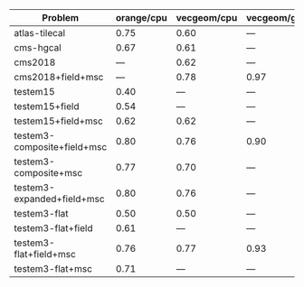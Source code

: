 | Problem                     | orange/cpu | vecgeom/cpu | vecgeom/gpu | orange/gpu |
| --------------------------- | ---------- | ----------- | ----------- | ---------- |
| atlas-tilecal               |       0.75 |        0.60 |           — |          — |
| cms-hgcal                   |       0.67 |        0.61 |           — |          — |
| cms2018                     |          — |        0.62 |           — |          — |
| cms2018+field+msc           |          — |        0.78 |        0.97 |          — |
| testem15                    |       0.40 |           — |           — |          — |
| testem15+field              |       0.54 |           — |           — |       0.58 |
| testem15+field+msc          |       0.62 |        0.62 |           — |          — |
| testem3-composite+field+msc |       0.80 |        0.76 |        0.90 |       0.89 |
| testem3-composite+msc       |       0.77 |        0.70 |           — |          — |
| testem3-expanded+field+msc  |       0.80 |        0.76 |           — |          — |
| testem3-flat                |       0.50 |        0.50 |           — |          — |
| testem3-flat+field          |       0.61 |           — |           — |          — |
| testem3-flat+field+msc      |       0.76 |        0.77 |        0.93 |       0.89 |
| testem3-flat+msc            |       0.71 |           — |           — |          — |
